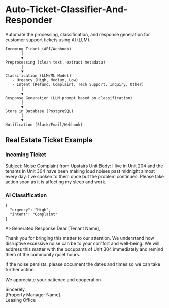 # Auto-Ticket-Classifier-And-Responder
Automate the processing, classification, and response generation for customer support tickets using AI (LLM).

```
Incoming Ticket (API/Webhook)
       │
       ▼
Preprocessing (clean text, extract metadata)
       │
       ▼
Classification (LLM/ML Model)
   - Urgency (High, Medium, Low)
   - Intent (Refund, Complaint, Tech Support, Inquiry, Other)
       │
       ▼
Response Generation (LLM prompt based on classification)
       │
       ▼
Store in Database (PostgreSQL)
       │
       ▼
Notification (Slack/Email/Webhook)

```



## Real Estate Ticket Example

### Incoming Ticket
Subject: Noise Complaint from Upstairs Unit
Body: I live in Unit 204 and the tenants in Unit 304 have been making loud noises past midnight almost every day. I’ve spoken to them once but the problem continues. Please take action soon as it is affecting my sleep and work.

### AI Classification
```
{
  "urgency": "High",
  "intent": "Complaint"
}
```

AI-Generated Response
Dear [Tenant Name],

Thank you for bringing this matter to our attention. We understand how disruptive excessive noise can be to your comfort and well-being. We will address this matter with the occupants of Unit 304 immediately and remind them of the community quiet hours.

If the noise persists, please document the dates and times so we can take further action.

We appreciate your patience and cooperation.

Sincerely,  
[Property Manager Name]  
Leasing Office




